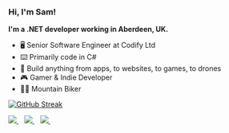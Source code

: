 ### Hi, I'm Sam!

**I'm a .NET developer working in Aberdeen, UK.**

- 🖥️ Senior Software Engineer at Codify Ltd
- ⌨️ Primarily code in C#
- 🚁 Build anything from apps, to websites, to games, to drones
- 🎮 Gamer & Indie Developer
- 🚵‍♂️ Mountain Biker

[![GitHub Streak](http://github-readme-streak-stats.herokuapp.com?user=ormesam&date_format=M%20j%5B%2C%20Y%5D)](https://git.io/streak-stats)

<a href="https://stackoverflow.com/users/3088793/bolt19">
  <img src="https://img.shields.io/badge/Stack_Overflow-FE7A16?style=for-the-badge&logo=stack-overflow&logoColor=white" />
</a>&nbsp;&nbsp;

<a href="https://www.linkedin.com/in/ormesam/">
  <img src="https://img.shields.io/badge/linkedin-%230077B5.svg?&style=for-the-badge&logo=linkedin&logoColor=white" />
</a>&nbsp;&nbsp;

<a href="https://twitter.com/Bolt15">
  <img src="https://img.shields.io/badge/Twitter-1DA1F2?style=for-the-badge&logo=twitter&logoColor=white" />
</a>&nbsp;&nbsp;
